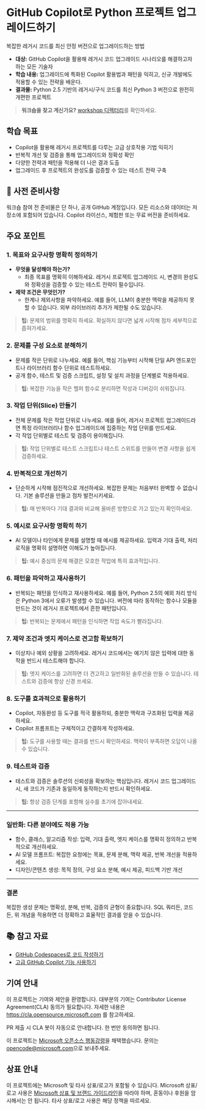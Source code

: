 # GitHub Copilot로 Python 프로젝트 업그레이드하기

복잡한 레거시 코드를 최신 안정 버전으로 업그레이드하는 방법

- **대상:** GitHub Copilot을 활용해 레거시 코드 업그레이드 시나리오를 해결하고자 하는 모든 기술자
- **학습 내용:** 업그레이드에 특화된 Copilot 활용법과 패턴을 익히고, 신규 개발에도 적용할 수 있는 전략을 배운다.
- **결과물:** Python 2.5 기반의 레거시/구식 코드를 최신 Python 3 버전으로 완전히 개편한 프로젝트

> **워크숍을 찾고 계신가요?** [workshop 디렉터리](./workshop)를 확인하세요.

## 학습 목표

- Copilot을 활용해 레거시 프로젝트를 다루는 고급 상호작용 기법 익히기
- 반복적 개선 및 검증을 통해 업그레이드와 정확성 확인
- 다양한 전략과 패턴을 적용해 더 나은 결과 도출
- 업그레이드 후 프로젝트의 완성도를 검증할 수 있는 테스트 전략 구축

## 📢 사전 준비사항

워크숍 참여 전 준비물은 단 하나, 공개 GitHub 계정입니다. 모든 리소스와 데이터는 저장소에 포함되어 있습니다. Copilot 라이선스, 체험판 또는 무료 버전을 준비하세요.

## 주요 포인트

### 1. 목표와 요구사항 명확히 정의하기

- **무엇을 달성해야 하는가?**
  - 최종 목표를 명확히 이해하세요. 레거시 프로젝트 업그레이드 시, 변경의 완성도와 정확성을 검증할 수 있는 테스트 전략이 필수입니다.
- **제약 조건은 무엇인가?**
  - 한계나 제외사항을 파악하세요. 예를 들어, LLM이 충분한 맥락을 제공하지 못할 수 있습니다. 외부 라이브러리 추가가 제한될 수도 있습니다.

> **팁:** 문제의 범위를 명확히 하세요. 확실하지 않다면 넓게 시작해 점차 세부적으로 좁혀가세요.

### 2. 문제를 구성 요소로 분해하기

- 문제를 작은 단위로 나누세요. 예를 들어, 핵심 기능부터 시작해 단일 API 엔드포인트나 라이브러리 함수 단위로 테스트하세요.
- 공개 함수, 테스트 및 검증 스크립트, 설정 및 설치 과정을 단계별로 적용하세요.

> **팁:** 복잡한 기능을 작은 헬퍼 함수로 분리하면 작성과 디버깅이 쉬워집니다.

### 3. 작업 단위(Slice) 만들기

- 전체 문제를 작은 작업 단위로 나누세요. 예를 들어, 레거시 프로젝트 업그레이드라면 특정 라이브러리나 함수 업그레이드에 집중하는 작업 단위를 만드세요.
- 각 작업 단위별로 테스트 및 검증이 용이해집니다.

> **팁:** 작업 단위별로 테스트 스크립트나 테스트 스위트를 만들어 변경 사항을 쉽게 검증하세요.

### 4. 반복적으로 개선하기

- 단순하게 시작해 점진적으로 개선하세요. 복잡한 문제는 처음부터 완벽할 수 없습니다. 기본 솔루션을 만들고 점차 발전시키세요.

> **팁:** 매 반복마다 기대 결과와 비교해 올바른 방향으로 가고 있는지 확인하세요.

### 5. 예시로 요구사항 명확히 하기

- AI 모델이나 타인에게 문제를 설명할 때 예시를 제공하세요. 입력과 기대 출력, 처리 로직을 명확히 설명하면 이해도가 높아집니다.

> **팁:** 예시 중심의 문제 해결은 모호한 작업에 특히 효과적입니다.

### 6. 패턴을 파악하고 재사용하기

- 반복되는 패턴을 인식하고 재사용하세요. 예를 들어, Python 2.5의 예외 처리 방식은 Python 3에서 오류가 발생할 수 있습니다. 버전에 따라 동작하는 함수나 모듈을 만드는 것이 레거시 프로젝트에서 흔한 패턴입니다.

> **팁:** 반복되는 문제에서 패턴을 인식하면 작업 속도가 빨라집니다.

### 7. 제약 조건과 엣지 케이스로 견고함 확보하기

- 이상치나 예외 상황을 고려하세요. 레거시 코드에서는 예기치 않은 입력에 대한 동작을 반드시 테스트해야 합니다.

> **팁:** 엣지 케이스를 고려하면 더 견고하고 일반화된 솔루션을 만들 수 있습니다. 테스트와 검증에 항상 신경 쓰세요.

### 8. 도구를 효과적으로 활용하기

- Copilot, 자동완성 등 도구를 적극 활용하되, 충분한 맥락과 구조화된 입력을 제공하세요.
- Copilot 프롬프트는 구체적이고 간결하게 작성하세요.

> **팁:** 도구를 사용할 때는 결과를 반드시 확인하세요. 맥락이 부족하면 오답이 나올 수 있습니다.

### 9. 테스트와 검증

- 테스트와 검증은 솔루션의 신뢰성을 확보하는 핵심입니다. 레거시 코드 업그레이드 시, 새 코드가 기존과 동일하게 동작하는지 반드시 확인하세요.

> **팁:** 항상 검증 단계를 포함해 실수를 초기에 잡아내세요.

---

### 일반화: 다른 분야에도 적용 가능

- 함수, 클래스, 알고리즘 작성: 입력, 기대 출력, 엣지 케이스를 명확히 정의하고 반복적으로 개선하세요.
- AI 모델 프롬프트: 복잡한 요청에는 목표, 문제 분해, 맥락 제공, 반복 개선을 적용하세요.
- 디자인/콘텐츠 생성: 목적 정의, 구성 요소 분해, 예시 제공, 피드백 기반 개선

---

### 결론

복잡한 생성 문제는 명확성, 분해, 반복, 검증의 균형이 중요합니다. SQL 쿼리든, 코드든, 위 개념을 적용하면 더 정확하고 효율적인 결과를 얻을 수 있습니다.

## 📚 참고 자료

- [GitHub Codespaces로 코드 작성하기](https://learn.microsoft.com/training/modules/code-with-github-codespaces/)
- [고급 GitHub Copilot 기능 사용하기](https://learn.microsoft.com/training/modules/advanced-github-copilot/)

## 기여 안내

이 프로젝트는 기여와 제안을 환영합니다. 대부분의 기여는 Contributor License Agreement(CLA) 동의가 필요합니다. 자세한 내용은 https://cla.opensource.microsoft.com 를 참고하세요.

PR 제출 시 CLA 봇이 자동으로 안내합니다. 한 번만 동의하면 됩니다.

이 프로젝트는 [Microsoft 오픈소스 행동강령](https://opensource.microsoft.com/codeofconduct/)을 채택했습니다. 문의는 [opencode@microsoft.com](mailto:opencode@microsoft.com)으로 보내주세요.

## 상표 안내

이 프로젝트에는 Microsoft 및 타사 상표/로고가 포함될 수 있습니다. Microsoft 상표/로고 사용은 [Microsoft 상표 및 브랜드 가이드라인](https://www.microsoft.com/en-us/legal/intellectualproperty/trademarks/usage/general)을 따라야 하며, 혼동이나 후원을 암시해서는 안 됩니다. 타사 상표/로고 사용은 해당 정책을 따르세요.
